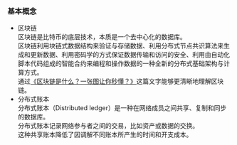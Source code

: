 ### 基本概念
* 区块链<br>
    区块链是比特币的底层技术，本质是一个去中心化的数据库。<br>
    区块链利用块链式数据结构来验证与存储数据、利用分布式节点共识算法来生成和更新数据、利用密码学的方式保证数据传输和访问的安全、利用由自动化脚本代码组成的智能合约来编程和操作数据的一种全新的分布式基础架构与计算方式。<br>
    通过[《区块链是什么？一张图让你秒懂？》](https://baijiahao.baidu.com/s?id=1592894131130991736&wfr=spider&for=pc)这篇文字能够更清晰地理解区块链。
* 分布式账本<br>
    分布式账本（Distributed ledger）是一种在网络成员之间共享、复制和同步的数据库。<br>
    分布式账本记录网络参与者之间的交易，比如资产或数据的交换。<br>
    这种共享账本降低了因调解不同账本所产生的时间和开支成本。<br>
